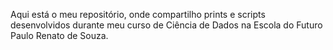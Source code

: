 Aqui está o meu repositório, onde compartilho prints e scripts desenvolvidos durante meu curso de Ciência de Dados na Escola do Futuro Paulo Renato de Souza.
